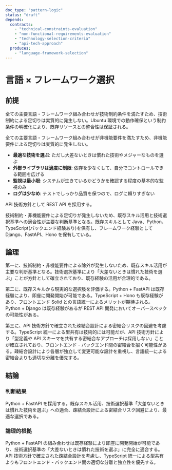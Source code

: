```yaml
---
doc_type: "pattern-logic"
status: "draft"
depends:
  contracts:
    - "technical-constraints-evaluation"
    - "non-functional-requirements-evaluation"
    - "technology-selection-criteria"
    - "api-tech-approach"
  produces:
    - "language-framework-selection"
---
```


# 言語 × フレームワーク選択

## 前提

<!-- PREMISE_BEGIN: technical-constraints-evaluation -->

全ての主要言語・フレームワーク組み合わせが技術制約条件を満たすため、技術制約による足切りは実質的に発生しない。Ubuntu 環境での動作確保という制約条件の明確化により、既存リソースとの整合性は保証される。

<!-- PREMISE_END: technical-constraints-evaluation -->

<!-- PREMISE_BEGIN: non-functional-requirements-evaluation -->

全ての主要言語・フレームワーク組み合わせが非機能要件を満たすため、非機能要件による足切りは実質的に発生しない。

<!-- PREMISE_END: non-functional-requirements-evaluation -->

<!-- PREMISE_BEGIN: technology-selection-criteria -->

- **最適な技術を選ぶ**: ただし大差ないときは慣れた技術やメジャーなものを選ぶ
- **外部ライブラリは適度に制限**: 依存を少なくして、自分でコントロールできる範囲を広げる
- **監視は最小限**: システムが生きているかどうかを確認する程度の基本的な監視のみ
- **ログは少なめ**: テストでしっかり品質を保つので、ログに頼りすぎない

<!-- PREMISE_END: technology-selection-criteria -->

<!-- PREMISE_BEGIN: api-tech-approach -->

API 技術方針として REST API を採用する。

<!-- PREMISE_END: api-tech-approach -->

技術制約・非機能要件による足切りが発生しないため、既存スキル活用と技術選択基準への適合性が主要な判断基準となる。既存スキルとして Java、Python、TypeScript(バックエンド経験あり)を保有し、フレームワーク経験として Django、FastAPI、Hono を保有している。

## 論理

第一に、技術制約・非機能要件による除外が発生しないため、既存スキル活用が主要な判断基準となる。技術選択基準により「大差ないときは慣れた技術を選ぶ」ことが方針として確立されており、既存経験の活用が合理的である。

第二に、既存スキルから現実的な選択肢を評価する。Python + FastAPI は既存経験により、即座に開発開始が可能である。TypeScript + Hono も既存経験があり、フロントエンド Solid との言語統一によるメリットが期待される。Python + Django は既存経験があるが REST API 開発においてオーバースペックの可能性がある。

第三に、API 技術方針で確立された疎結合設計による密結合リスクの回避を考慮する。TypeScript 統一による型共有は技術的には可能だが、API 技術方針により「型定義や API スキーマを共有する密結合なアプローチは採用しない」ことが確立されており、フロントエンド - バックエンド間の密結合を招く可能性がある。疎結合設計により各層が独立して変更可能な設計を重視し、言語統一による密結合よりも適切な分離を優先する。

## 結論

### 判断結果

<!-- GLOBAL_CONCLUSION_BEGIN: language-framework-selection -->

Python + FastAPI を採用する。既存スキル活用、技術選択基準「大差ないときは慣れた技術を選ぶ」への適合、疎結合設計による密結合リスク回避により、最適な選択である。

<!-- GLOBAL_CONCLUSION_END: language-framework-selection -->

### 論理的根拠

Python + FastAPI の組み合わせは既存経験により即座に開発開始が可能であり、技術選択基準の「大差ないときは慣れた技術を選ぶ」に完全に適合する。API 技術方針で確立された疎結合設計を考慮し、TypeScript 統一による型共有よりもフロントエンド - バックエンド間の適切な分離と独立性を優先する。
